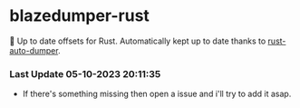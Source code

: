 # blazedumper-rust

🚀 Up to date offsets for Rust. Automatically kept up to date thanks to [rust-auto-dumper](https://github.com/Akandesh/rust-auto-dumper).


### Last Update 05-10-2023 20:11:35
- If there's something missing then open a issue and i'll try to add it asap.